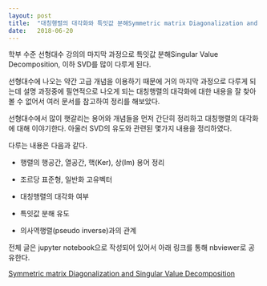 ```yaml
---
layout: post
title:  "대칭행렬의 대각화와 특잇값 분해Symmetric matrix Diagonalization and Singular Value Decomposition"
date:   2018-06-20
---
```


학부 수준 선형대수 강의의 마지막 과정으로 특잇값 분해Singular Value Decomposition, 이하 SVD를 많이 다루게 된다. 

선형대수에 나오는 약간 고급 개념을 이용하기 때문에 거의 마지막 과정으로 다루게 되는데 설명 과정중에 필연적으로 나오게 되는 대칭행렬의 대각화에 대한 내용을 잘 찾아볼 수 없어서 여러 문서를 참고하여 정리를 해보았다.

선형대수에서 많이 햇갈리는 용어와 개념들을 먼저 간단히 정리하고 대칭행렬의 대각화에 대해 이야기한다. 아울러 SVD의 유도와 관련된 몇가지 내용을 정리하였다.

다루는 내용은 다음과 같다.

- 행렬의 행공간, 열공간, 핵(Ker), 상(Im) 용어 정리

- 조르당 표준형, 일반화 고유벡터

- 대칭행렬의 대각화 여부

- 특잇값 분해 유도

- 의사역행렬(pseudo inverse)과의 관계

 
전체 글은 jupyter notebook으로 작성되어 있어서 아래 링크를 통해 nbviewer로 공유한다.

[Symmetric matrix Diagonalization and Singular Value Decomposition][svd]

[svd]: https://github.com/metamath1/ml-simple-works/blob/master/svd/svd.ipynb

